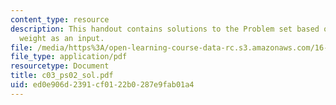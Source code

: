 ```yaml
---
content_type: resource
description: This handout contains solutions to the Problem set based on the user
  weight as an input.
file: /media/https%3A/open-learning-course-data-rc.s3.amazonaws.com/16-01-unified-engineering-i-ii-iii-iv-fall-2005-spring-2006/ed0e906d2391cf0122b0287e9fab01a4_c03_ps02_sol.pdf
file_type: application/pdf
resourcetype: Document
title: c03_ps02_sol.pdf
uid: ed0e906d-2391-cf01-22b0-287e9fab01a4
---
```

